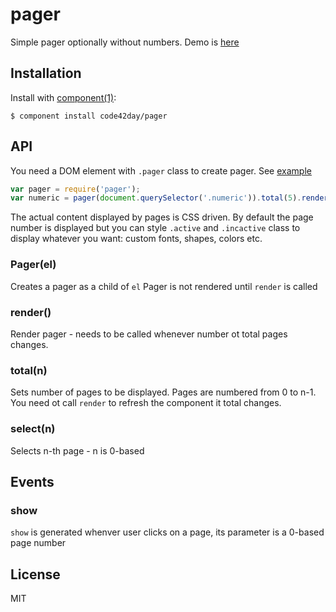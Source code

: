 # pager

  Simple pager optionally without numbers.
  Demo is [here](http://code42day.github.io/pager/)

## Installation

  Install with [component(1)](http://component.io):

    $ component install code42day/pager

## API

You need a DOM element with `.pager` class to create pager. See [example](example.html)

```js
var pager = require('pager');
var numeric = pager(document.querySelector('.numeric')).total(5).render();
```

The actual content displayed by pages is CSS driven. By default the page number is displayed but you
can style `.active` and `.incactive` class to display whatever you want: custom fonts, shapes,
colors etc.


### Pager(el)

Creates a pager as a child of `el`
Pager is not rendered until `render` is called

### render()

Render pager - needs to be called whenever number ot total pages changes.

### total(n)

Sets number of pages to be displayed. Pages are numbered from 0 to n-1.
You need ot call `render` to refresh the component it total changes.

### select(n)

Selects n-th page - n is 0-based

## Events

### show

`show` is generated whenver user clicks on a page, its parameter is a 0-based page number

## License

  MIT
